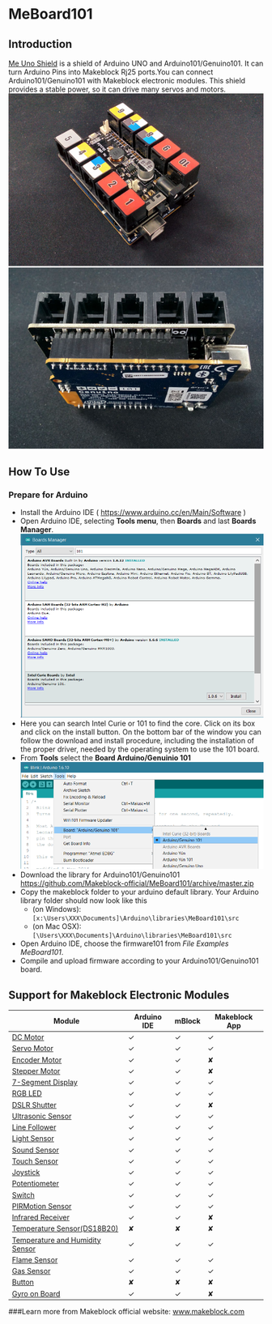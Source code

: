 # MeBoard101
## Introduction
[Me Uno Shield](http://www.makeblock.com/me-uno-shield) is a shield of Arduino UNO and Arduino101/Genuino101. It can turn Arduino Pins into Makeblock Rj25 ports.You can connect Arduino101/Genuino101 with Makeblock electronic modules. This shield provides a stable power, so it can drive many servos and motors.
 ![image](https://raw.githubusercontent.com/Makeblock-official/MeBoard101/master/images/1.jpg)
 ![image](https://raw.githubusercontent.com/Makeblock-official/MeBoard101/master/images/2.jpg)
 
## How To Use
### Prepare for Arduino
 * Install the Arduino IDE ( https://www.arduino.cc/en/Main/Software )
 * Open Arduino IDE, selecting **Tools menu**, then **Boards** and last **Boards Manager**. 
 ![image](https://raw.githubusercontent.com/Makeblock-official/MeBoard101/master/images/Board_MGR_OK.jpg)
 * Here you can search Intel Curie or 101 to find the core. Click on its box and click on the install button. On the bottom bar of the window you can follow the download and install procedure, including the installation of the proper driver, needed by the operating system to use the 101 board. 
 * From **Tools** select the **Board Arduino/Genuinio 101**
 ![image](https://raw.githubusercontent.com/Makeblock-official/MeBoard101/master/images/101_Board_select.jpg)
 * Download the library for Arduino101/Genuino101 https://github.com/Makeblock-official/MeBoard101/archive/master.zip
 * Copy the makeblock folder to your arduino default library. Your Arduino library folder should now look like this 
   * (on Windows): ```[x:\Users\XXX\Documents]\Arduino\libraries\MeBoard101\src```
   * (on Mac OSX): ```[\Users\XXX\Documents]\Arduino\libraries\MeBoard101\src```
 * Open Arduino IDE, choose the firmware101 from <em>File Examples MeBoard101</em>.
 * Compile and upload firmware according to your Arduino101/Genuino101 board.

 ## Support for Makeblock Electronic Modules
 
 Module | Arduino IDE | mBlock | Makeblock App
 ------ | ----------- | ------ | ---
 [DC Motor](http://www.makeblock.com/index.php?route=product/search&search=dc%20motor) | ✓ | ✓ | ✓
 [Servo Motor](http://www.makeblock.com/index.php?route=product/search&search=servo) | ✓ | ✓ | ✓ 
 [Encoder Motor](http://www.makeblock.com/index.php?route=product/search&search=Encoder) | ✓ | ✓ | ✘
 [Stepper Motor](http://www.makeblock.com/index.php?route=product/search&search=Stepper) | ✓ | ✓ | ✘  
 [7-Segment Display](http://www.makeblock.com/me-7-segment-serial-display-red) | ✓ | ✓ | ✓
 [RGB LED](http://www.makeblock.com/index.php?route=product/search&search=RGB) | ✓ | ✓ | ✓
 [DSLR Shutter](http://www.makeblock.com/index.php?route=product/search&search=Shutter) | ✓ | ✓ | ✘
 [Ultrasonic Sensor](http://www.makeblock.com/me-ultrasonic-sensor) | ✓ | ✓ | ✓
 [Line Follower](http://www.makeblock.com/me-line-follower) | ✓ | ✓ | ✓
 [Light Sensor](http://www.makeblock.com/me-light-sensor) | ✓ | ✓ | ✓
 [Sound Sensor](http://www.makeblock.com/me-sound-sensor) | ✓ | ✓ | ✓
 [Touch Sensor](http://www.makeblock.com/me-touch-sensor) | ✓ | ✓ | ✓
 [Joystick](http://www.makeblock.com/me-joystick) | ✓ | ✓ | ✓
 [Potentiometer](http://www.makeblock.com/index.php?route=product/search&search=Potentiometer) | ✓ | ✓ | ✓
 [Switch](http://www.makeblock.com/index.php?route=product/search&search=Switch) | ✓ | ✓ | ✓
 [PIRMotion Sensor](http://www.makeblock.com/me-pir-motion-sensor) | ✓ | ✓ | ✓
 [Infrared Receiver](http://www.makeblock.com/me-infrared-receiver-decode) | ✓ | ✓ | ✘
 [Temperature Sensor(DS18B20)](http://www.makeblock.com/me-temperature-sensor-waterproof-ds18b20) | ✘ | ✘ | ✘
 [Temperature and Humidity Sensor](http://www.makeblock.com/me-temperature-and-humidity-sensor) | ✓ | ✓ | ✓
 [Flame Sensor](http://www.makeblock.com/me-flame-sensor) | ✓ | ✓ | ✓
 [Gas Sensor](http://www.makeblock.com/me-gas-sensor) | ✓ | ✓ | ✓
 [Button](http://www.makeblock.com/me-4-button) | ✘ | ✘ | ✘
 [Gyro on Board](https://www.arduino.cc/en/Tutorial/Genuino101CurieIMURawImuDataSerial) | ✓ | ✓ | ✘
 
 ###Learn more from Makeblock official website: www.makeblock.com
